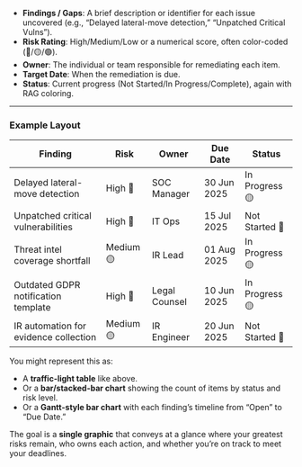 * **Findings / Gaps**: A brief description or identifier for each issue uncovered (e.g., “Delayed lateral-move detection,” “Unpatched Critical Vulns”).
* **Risk Rating**: High/Medium/Low or a numerical score, often color-coded (🔴/🟡/🟢).
* **Owner**: The individual or team responsible for remediating each item.
* **Target Date**: When the remediation is due.
* **Status**: Current progress (Not Started/In Progress/Complete), again with RAG coloring.

---

### Example Layout

| Finding                               | Risk      | Owner         | Due Date    | Status         |
| ------------------------------------- | --------- | ------------- | ----------- | -------------- |
| Delayed lateral-move detection        | High 🔴   | SOC Manager   | 30 Jun 2025 | In Progress 🟡 |
| Unpatched critical vulnerabilities    | High 🔴   | IT Ops        | 15 Jul 2025 | Not Started 🔴 |
| Threat intel coverage shortfall       | Medium 🟡 | IR Lead       | 01 Aug 2025 | In Progress 🟡 |
| Outdated GDPR notification template   | High 🔴   | Legal Counsel | 10 Jun 2025 | In Progress 🟡 |
| IR automation for evidence collection | Medium 🟡 | IR Engineer   | 20 Jun 2025 | Not Started 🔴 |

You might represent this as:

* A **traffic-light table** like above.
* Or a **bar/stacked-bar chart** showing the count of items by status and risk level.
* Or a **Gantt-style bar chart** with each finding’s timeline from “Open” to “Due Date.”

The goal is a **single graphic** that conveys at a glance where your greatest risks remain, who owns each action, and whether you’re on track to meet your deadlines.
